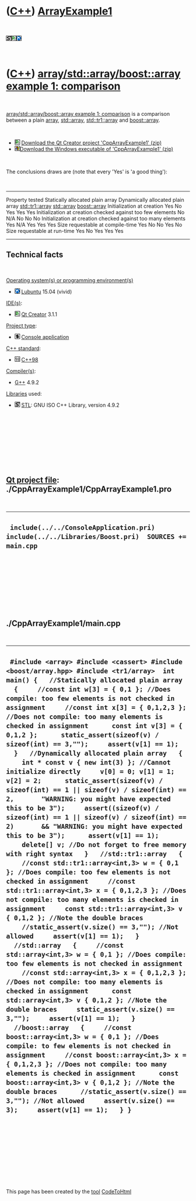 



 

 

 

 

 

([C++](Cpp.md)) [ArrayExample1](CppArrayExample1.md)
======================================================

 

![STL](PicStl.png)![Qt
Creator](PicQtCreator.png)![Lubuntu](PicLubuntu.png)

 

([C++](Cpp.md)) [array/std::array/boost::array example 1: comparison](CppArrayExample1.md)
============================================================================================

 

[array/std::array/boost::array example 1:
comparison](CppArrayExample1.md) is a comparison between a plain
[array](CppArray.md), [std::array](CppStdArray.md),
[std::tr1::array](CppTr1Array.md) and
[boost::array](CppBoostArray.md).

 

-   ![Qt Creator](PicQtCreator.png) [Download the Qt Creator project
    'CppArrayExample1' (zip)](CppArrayExample1.zip)
-   ![Windows](PicWindows.png)[Download the Windows executable of
    'CppArrayExample1' (zip)](CppArrayExample1Exe.zip)

 

The conclusions draws are (note that every 'Yes' is 'a good thing'):

 

  -------------------------------------------------------------- ---------------------------------- ----------------------------------- ------------------------------------ ------------------------------- -----------------------------------
  Property tested                                                Statically allocated plain array   Dynamically allocated plain array   [std::tr1::array](CppTr1Array.md)   [std::array](CppStdArray.md)   [boost::array](CppBoostArray.md)
  Initialization at creation                                     Yes                                No                                  Yes                                  Yes                             Yes
  Initialization at creation checked against too few elements    No                                 N/A                                 No                                   No                              No
  Initialization at creation checked against too many elements   Yes                                N/A                                 Yes                                  Yes                             Yes
  Size requestable at compile-time                               Yes                                No                                  No                                   Yes                             No
  Size requestable at run-time                                   Yes                                No                                  Yes                                  Yes                             Yes
  -------------------------------------------------------------- ---------------------------------- ----------------------------------- ------------------------------------ ------------------------------- -----------------------------------

Technical facts
---------------

 

[Operating system(s) or programming environment(s)](CppOs.md)

-   ![Lubuntu](PicLubuntu.png) [Lubuntu](CppLubuntu.md) 15.04 (vivid)

[IDE(s)](CppIde.md):

-   ![Qt Creator](PicQtCreator.png) [Qt Creator](CppQtCreator.md) 3.1.1

[Project type](CppQtProjectType.md):

-   ![console](PicConsole.png) [Console
    application](CppConsoleApplication.md)

[C++ standard](CppStandard.md):

-   ![C++98](PicCpp98.png) [C++98](Cpp98.md)

[Compiler(s)](CppCompiler.md):

-   [G++](CppGpp.md) 4.9.2

[Libraries](CppLibrary.md) used:

-   ![STL](PicStl.png) [STL](CppStl.md): GNU ISO C++ Library, version
    4.9.2

 

 

 

 

 

[Qt project file](CppQtProjectFile.md): ./CppArrayExample1/CppArrayExample1.pro
--------------------------------------------------------------------------------

 

  --------------------------------------------------------------------------------------------------
  ` include(../../ConsoleApplication.pri) include(../../Libraries/Boost.pri)  SOURCES += main.cpp`
  --------------------------------------------------------------------------------------------------

 

 

 

 

 

./CppArrayExample1/main.cpp
---------------------------

 

  -----------------------------------------------------------------------------------------------------------------------------------------------------------------------------------------------------------------------------------------------------------------------------------------------------------------------------------------------------------------------------------------------------------------------------------------------------------------------------------------------------------------------------------------------------------------------------------------------------------------------------------------------------------------------------------------------------------------------------------------------------------------------------------------------------------------------------------------------------------------------------------------------------------------------------------------------------------------------------------------------------------------------------------------------------------------------------------------------------------------------------------------------------------------------------------------------------------------------------------------------------------------------------------------------------------------------------------------------------------------------------------------------------------------------------------------------------------------------------------------------------------------------------------------------------------------------------------------------------------------------------------------------------------------------------------------------------------------------------------------------------------------------------------------------------------------------------------------------------------------------------------------------------------------------------------------------------------------------------------------------------------------------------------------------------------------------------------------------------------------------------------------------------------------------------------------------------------------------
  ` #include <array> #include <cassert> #include <boost/array.hpp> #include <tr1/array>  int main() {   //Statically allocated plain array   {     //const int w[3] = { 0,1 }; //Does compile: too few elements is not checked in assignment     //const int x[3] = { 0,1,2,3 }; //Does not compile: too many elements is checked in assignment      const int v[3] = { 0,1,2 };      static_assert(sizeof(v) / sizeof(int) == 3,"");     assert(v[1] == 1);   }   //Dynamically allocated plain array   {     int * const v { new int(3) }; //Cannot initialize directly     v[0] = 0; v[1] = 1; v[2] = 2;      static_assert(sizeof(v) / sizeof(int) == 1 || sizeof(v) / sizeof(int) == 2,       "WARNING: you might have expected this to be 3");     assert((sizeof(v) / sizeof(int) == 1 || sizeof(v) / sizeof(int) == 2)       && "WARNING: you might have expected this to be 3");      assert(v[1] == 1);      delete[] v; //Do not forget to free memory with right syntax   }   //std::tr1::array   {     //const std::tr1::array<int,3> w = { 0,1 }; //Does compile: too few elements is not checked in assignment     //const std::tr1::array<int,3> x = { 0,1,2,3 }; //Does not compile: too many elements is checked in assignment     const std::tr1::array<int,3> v { 0,1,2 }; //Note the double braces     //static_assert(v.size() == 3,""); //Not allowed     assert(v[1] == 1);   }   //std::array   {     //const std::array<int,3> w = { 0,1 }; //Does compile: too few elements is not checked in assignment     //const std::array<int,3> x = { 0,1,2,3 }; //Does not compile: too many elements is checked in assignment      const std::array<int,3> v { 0,1,2 }; //Note the double braces     static_assert(v.size() == 3,"");     assert(v[1] == 1);   }   //boost::array   {     //const boost::array<int,3> w = { 0,1 }; //Does compile: to few elements is not checked in assignment     //const boost::array<int,3> x = { 0,1,2,3 }; //Does not compile: too many elements is checked in assignment      const boost::array<int,3> v { 0,1,2 }; //Note the double braces      //static_assert(v.size() == 3,""); //Not allowed     assert(v.size() == 3);     assert(v[1] == 1);   } }`
  -----------------------------------------------------------------------------------------------------------------------------------------------------------------------------------------------------------------------------------------------------------------------------------------------------------------------------------------------------------------------------------------------------------------------------------------------------------------------------------------------------------------------------------------------------------------------------------------------------------------------------------------------------------------------------------------------------------------------------------------------------------------------------------------------------------------------------------------------------------------------------------------------------------------------------------------------------------------------------------------------------------------------------------------------------------------------------------------------------------------------------------------------------------------------------------------------------------------------------------------------------------------------------------------------------------------------------------------------------------------------------------------------------------------------------------------------------------------------------------------------------------------------------------------------------------------------------------------------------------------------------------------------------------------------------------------------------------------------------------------------------------------------------------------------------------------------------------------------------------------------------------------------------------------------------------------------------------------------------------------------------------------------------------------------------------------------------------------------------------------------------------------------------------------------------------------------------------------------

 

 

 

 

 





 




This page has been created by the [tool](Tools.md)
[CodeToHtml](ToolCodeToHtml.md)
